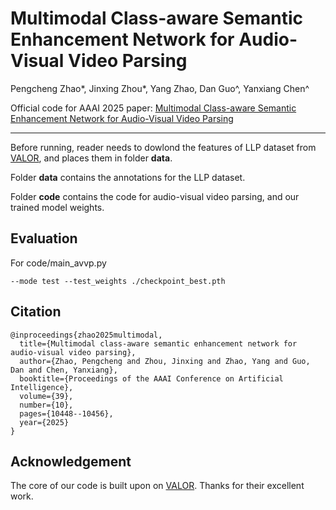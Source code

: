 # Multimodal Class-aware Semantic Enhancement Network for Audio-Visual Video Parsing
Pengcheng Zhao*, Jinxing Zhou*, Yang Zhao, Dan Guo^, Yanxiang Chen^

Official code for AAAI 2025 paper: [Multimodal Class-aware Semantic Enhancement Network for Audio-Visual Video Parsing](https://doi.org/10.1609/aaai.v39i10.33134)
***

Before running, reader needs to dowlond the features of LLP dataset from [VALOR](https://github.com/Franklin905/VALOR),  and places them in folder **data**.

Folder **data** contains the annotations for the LLP dataset.

Folder **code** contains the code for audio-visual video parsing, and our trained model weights.

## Evaluation

For code/main_avvp.py

``--mode test --test_weights ./checkpoint_best.pth``

## Citation

```
@inproceedings{zhao2025multimodal,
  title={Multimodal class-aware semantic enhancement network for audio-visual video parsing},
  author={Zhao, Pengcheng and Zhou, Jinxing and Zhao, Yang and Guo, Dan and Chen, Yanxiang},
  booktitle={Proceedings of the AAAI Conference on Artificial Intelligence},
  volume={39},
  number={10},
  pages={10448--10456},
  year={2025}
}
```

## Acknowledgement
The core of our code is built upon on [VALOR](https://github.com/Franklin905/VALOR).  Thanks for their excellent work.
